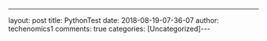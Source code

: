 ---
layout: post
title: PythonTest 
date: 2018-08-19-07-36-07
author: techenomics1
comments: true
categories: [Uncategorized]---
